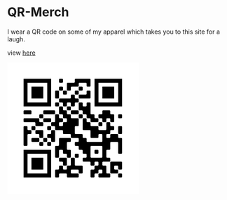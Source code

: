 # QR-Merch

I wear a QR code on some of my apparel which takes you to this site for a laugh.

view [here](gallahad072.github.io)

![QR code couldn't load](qr.png)
